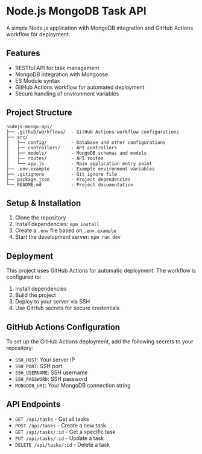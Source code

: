 # Node.js MongoDB Task API

A simple Node.js application with MongoDB integration and GitHub Actions workflow for deployment.

## Features

- RESTful API for task management
- MongoDB integration with Mongoose
- ES Module syntax
- GitHub Actions workflow for automated deployment
- Secure handling of environment variables

## Project Structure

```
nodejs-mongo-api/
├── .github/workflows/  - GitHub Actions workflow configurations
├── src/
│   ├── config/         - Database and other configurations
│   ├── controllers/    - API controllers
│   ├── models/         - MongoDB schemas and models
│   ├── routes/         - API routes
│   └── app.js          - Main application entry point
├── .env.example        - Example environment variables
├── .gitignore          - Git ignore file
├── package.json        - Project dependencies
└── README.md           - Project documentation
```

## Setup & Installation

1. Clone the repository
2. Install dependencies: `npm install`
3. Create a `.env` file based on `.env.example`
4. Start the development server: `npm run dev`

## Deployment

This project uses GitHub Actions for automatic deployment. The workflow is configured to:

1. Install dependencies
2. Build the project
3. Deploy to your server via SSH
4. Use GitHub secrets for secure credentials

## GitHub Actions Configuration

To set up the GitHub Actions deployment, add the following secrets to your repository:

- `SSH_HOST`: Your server IP 
- `SSH_PORT`: SSH port
- `SSH_USERNAME`: SSH username 
- `SSH_PASSWORD`: SSH password
- `MONGODB_URI`: Your MongoDB connection string

## API Endpoints

- `GET /api/tasks` - Get all tasks
- `POST /api/tasks` - Create a new task
- `GET /api/tasks/:id` - Get a specific task
- `PUT /api/tasks/:id` - Update a task
- `DELETE /api/tasks/:id` - Delete a task
